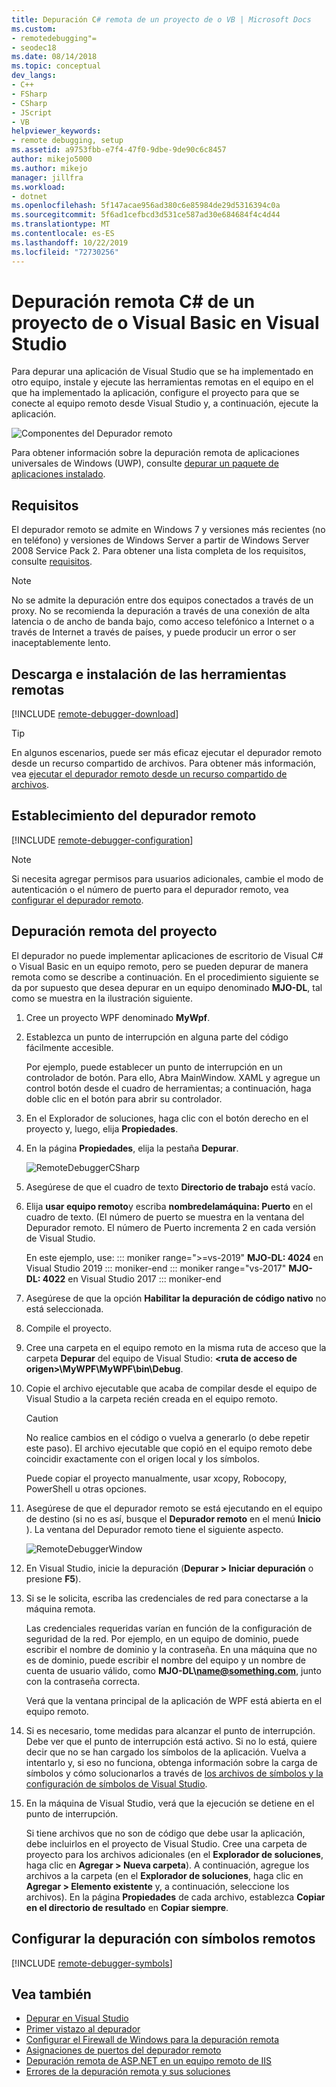 ```yaml
---
title: Depuración C# remota de un proyecto de o VB | Microsoft Docs
ms.custom:
- remotedebugging"=
- seodec18
ms.date: 08/14/2018
ms.topic: conceptual
dev_langs:
- C++
- FSharp
- CSharp
- JScript
- VB
helpviewer_keywords:
- remote debugging, setup
ms.assetid: a9753fbb-e7f4-47f0-9dbe-9de90c6c8457
author: mikejo5000
ms.author: mikejo
manager: jillfra
ms.workload:
- dotnet
ms.openlocfilehash: 5f147acae956ad380c6e85984de29d5316394c0a
ms.sourcegitcommit: 5f6ad1cefbcd3d531ce587ad30e684684f4c4d44
ms.translationtype: MT
ms.contentlocale: es-ES
ms.lasthandoff: 10/22/2019
ms.locfileid: "72730256"
---
```

# <a name="remote-debugging-a-c-or-visual-basic-project-in-visual-studio"></a>Depuración remota C# de un proyecto de o Visual Basic en Visual Studio
Para depurar una aplicación de Visual Studio que se ha implementado en otro equipo, instale y ejecute las herramientas remotas en el equipo en el que ha implementado la aplicación, configure el proyecto para que se conecte al equipo remoto desde Visual Studio y, a continuación, ejecute la aplicación.

![Componentes del Depurador remoto](../debugger/media/remote-debugger-client-apps.png "Remote_debugger_components")

Para obtener información sobre la depuración remota de aplicaciones universales de Windows (UWP), consulte [depurar un paquete de aplicaciones instalado](debug-installed-app-package.md).

## <a name="requirements"></a>Requisitos

El depurador remoto se admite en Windows 7 y versiones más recientes (no en teléfono) y versiones de Windows Server a partir de Windows Server 2008 Service Pack 2. Para obtener una lista completa de los requisitos, consulte [requisitos](../debugger/remote-debugging.md#requirements_msvsmon).

> [!NOTE]
> No se admite la depuración entre dos equipos conectados a través de un proxy. No se recomienda la depuración a través de una conexión de alta latencia o de ancho de banda bajo, como acceso telefónico a Internet o a través de Internet a través de países, y puede producir un error o ser inaceptablemente lento.

## <a name="download-and-install-the-remote-tools"></a>Descarga e instalación de las herramientas remotas

[!INCLUDE [remote-debugger-download](../debugger/includes/remote-debugger-download.md)]

> [!TIP]
> En algunos escenarios, puede ser más eficaz ejecutar el depurador remoto desde un recurso compartido de archivos. Para obtener más información, vea [ejecutar el depurador remoto desde un recurso compartido de archivos](../debugger/remote-debugging.md#fileshare_msvsmon).

## <a name="BKMK_setup"></a> Establecimiento del depurador remoto

[!INCLUDE [remote-debugger-configuration](../debugger/includes/remote-debugger-configuration.md)]

> [!NOTE]
> Si necesita agregar permisos para usuarios adicionales, cambie el modo de autenticación o el número de puerto para el depurador remoto, vea [configurar el depurador remoto](../debugger/remote-debugging.md#configure_msvsmon).

## <a name="remote_csharp"></a>Depuración remota del proyecto
El depurador no puede implementar aplicaciones de escritorio de Visual C# o Visual Basic en un equipo remoto, pero se pueden depurar de manera remota como se describe a continuación. En el procedimiento siguiente se da por supuesto que desea depurar en un equipo denominado **MJO-DL**, tal como se muestra en la ilustración siguiente.

1. Cree un proyecto WPF denominado **MyWpf**.

2. Establezca un punto de interrupción en alguna parte del código fácilmente accesible.

    Por ejemplo, puede establecer un punto de interrupción en un controlador de botón. Para ello, Abra MainWindow. XAML y agregue un control botón desde el cuadro de herramientas; a continuación, haga doble clic en el botón para abrir su controlador.

3. En el Explorador de soluciones, haga clic con el botón derecho en el proyecto y, luego, elija **Propiedades**.

4. En la página **Propiedades**, elija la pestaña **Depurar**.

    ![RemoteDebuggerCSharp](../debugger/media/remotedebuggercsharp.png "RemoteDebuggerCSharp")

5. Asegúrese de que el cuadro de texto **Directorio de trabajo** está vacío.

6. Elija **usar equipo remoto**y escriba **nombredelamáquina: Puerto** en el cuadro de texto. (El número de puerto se muestra en la ventana del Depurador remoto. El número de Puerto incrementa 2 en cada versión de Visual Studio.

    En este ejemplo, use:
    ::: moniker range=">=vs-2019"
    **MJO-DL: 4024** en Visual Studio 2019
    ::: moniker-end
    ::: moniker range="vs-2017"
    **MJO-DL: 4022** en Visual Studio 2017
    ::: moniker-end

7. Asegúrese de que la opción **Habilitar la depuración de código nativo** no está seleccionada.

8. Compile el proyecto.

9. Cree una carpeta en el equipo remoto en la misma ruta de acceso que la carpeta **Depurar** del equipo de Visual Studio: **\<ruta de acceso de origen>\MyWPF\MyWPF\bin\Debug**.

10. Copie el archivo ejecutable que acaba de compilar desde el equipo de Visual Studio a la carpeta recién creada en el equipo remoto.

    > [!CAUTION]
    > No realice cambios en el código o vuelva a generarlo (o debe repetir este paso). El archivo ejecutable que copió en el equipo remoto debe coincidir exactamente con el origen local y los símbolos.

    Puede copiar el proyecto manualmente, usar xcopy, Robocopy, PowerShell u otras opciones.

11. Asegúrese de que el depurador remoto se está ejecutando en el equipo de destino (si no es así, busque el **Depurador remoto** en el menú **Inicio** ). La ventana del Depurador remoto tiene el siguiente aspecto.

     ![RemoteDebuggerWindow](../debugger/media/remotedebuggerwindow.png "RemoteDebuggerWindow")

12. En Visual Studio, inicie la depuración (**Depurar > Iniciar depuración** o presione **F5**).

13. Si se le solicita, escriba las credenciales de red para conectarse a la máquina remota.

     Las credenciales requeridas varían en función de la configuración de seguridad de la red. Por ejemplo, en un equipo de dominio, puede escribir el nombre de dominio y la contraseña. En una máquina que no es de dominio, puede escribir el nombre del equipo y un nombre de cuenta de usuario válido, como <strong>MJO-DL\name@something.com</strong>, junto con la contraseña correcta.

     Verá que la ventana principal de la aplicación de WPF está abierta en el equipo remoto.

14. Si es necesario, tome medidas para alcanzar el punto de interrupción. Debe ver que el punto de interrupción está activo. Si no lo está, quiere decir que no se han cargado los símbolos de la aplicación. Vuelva a intentarlo y, si eso no funciona, obtenga información sobre la carga de símbolos y cómo solucionarlos a través de [los archivos de símbolos y la configuración de símbolos de Visual Studio](https://devblogs.microsoft.com/devops/understanding-symbol-files-and-visual-studios-symbol-settings/).

15. En la máquina de Visual Studio, verá que la ejecución se detiene en el punto de interrupción.

    Si tiene archivos que no son de código que debe usar la aplicación, debe incluirlos en el proyecto de Visual Studio. Cree una carpeta de proyecto para los archivos adicionales (en el **Explorador de soluciones**, haga clic en **Agregar > Nueva carpeta**). A continuación, agregue los archivos a la carpeta (en el **Explorador de soluciones**, haga clic en **Agregar > Elemento existente** y, a continuación, seleccione los archivos). En la página **Propiedades** de cada archivo, establezca **Copiar en el directorio de resultado** en **Copiar siempre**.

## <a name="set-up-debugging-with-remote-symbols"></a>Configurar la depuración con símbolos remotos

[!INCLUDE [remote-debugger-symbols](../debugger/includes/remote-debugger-symbols.md)]

## <a name="see-also"></a>Vea también
- [Depurar en Visual Studio](../debugger/index.yml)
- [Primer vistazo al depurador](../debugger/debugger-feature-tour.md)
- [Configurar el Firewall de Windows para la depuración remota](../debugger/configure-the-windows-firewall-for-remote-debugging.md)
- [Asignaciones de puertos del depurador remoto](../debugger/remote-debugger-port-assignments.md)
- [Depuración remota de ASP.NET en un equipo remoto de IIS](../debugger/remote-debugging-aspnet-on-a-remote-iis-computer.md)
- [Errores de la depuración remota y sus soluciones](../debugger/remote-debugging-errors-and-troubleshooting.md)